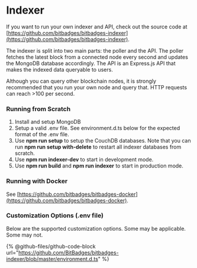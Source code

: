 # Indexer

If you want to run your own indexer and API, check out the source code at [https://github.com/bitbadges/bitbadges-indexer](https://github.com/bitbadges/bitbadges-indexer).

The indexer is split into two main parts: the poller and the API. The poller fetches the latest block from a connected node every second and updates the MongoDB database accordingly. The API is an Express.js API that makes the indexed data queryable to users.

Although you can query other blockchain nodes, it is strongly recommended that you run your own node and query that. HTTP requests can reach >100 per second.

### Running from Scratch

1. Install and setup MongoDB
2. Setup a valid .env file. See environment.d.ts below for the expected format of the .env file.&#x20;
3. Use **npm run setup** to setup the CouchDB databases. Note that you can run **npm run setup with-delete** to restart all indexer databases from scratch.
4. Use **npm run indexer-dev** to start in development mode.
5. Use **npm run build** and **npm run indexer** to start in production mode.

### Running with Docker

See [https://github.com/bitbadges/bitbadges-docker](https://github.com/bitbadges/bitbadges-docker).

### Customization Options (.env file)

Below are the supported customization options. Some may be applicable. Some may not.

{% @github-files/github-code-block url="https://github.com/BitBadges/bitbadges-indexer/blob/master/environment.d.ts" %}

